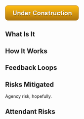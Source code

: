 ![Under Construction](/images/state/uc.png)


## What Is It




## How It Works




## Feedback Loops


## Risks Mitigated

Agency risk, hopefully.



## Attendant Risks